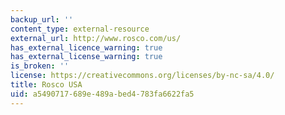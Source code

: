 ```yaml
---
backup_url: ''
content_type: external-resource
external_url: http://www.rosco.com/us/
has_external_licence_warning: true
has_external_license_warning: true
is_broken: ''
license: https://creativecommons.org/licenses/by-nc-sa/4.0/
title: Rosco USA
uid: a5490717-689e-489a-bed4-783fa6622fa5
---
```

